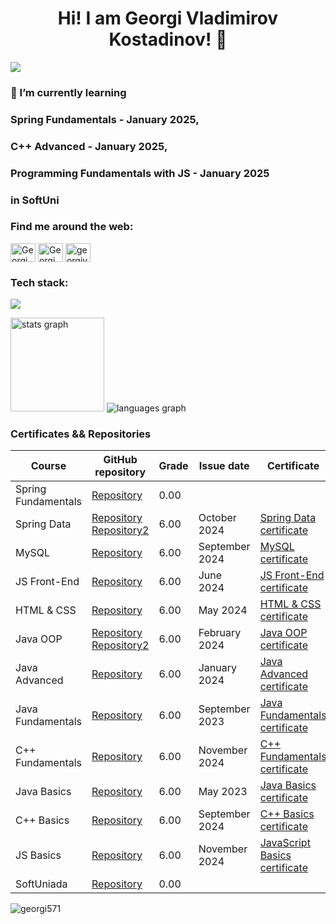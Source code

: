 ### <h1 align="center">Hi! I am Georgi Vladimirov Kostadinov! 👋 </h1>

<a href="https://github.com/georgi571"><img src="https://www.fav.it/careereducation/wp-content/uploads/sites/3/2022/07/junior-java-developer_A4-VS3.jpg" border="0" /></a>

### 🌱 I’m currently learning 
### Spring Fundamentals - January 2025, 
### C++ Advanced - January 2025, 
### Programming Fundamentals with JS - January 2025 
### in SoftUni

### <h3 align="left"> Find me around the web:</h3>
  <p align="left">
    <a href="https://linkedin.com/in/georgi-kostadinov-711578242" target="blank">
      <img align="center" src="https://cdn.worldvectorlogo.com/logos/linkedin-icon-2.svg" 
           alt="Georgi Kostadinov" height="30" width="40" /></a>
    <a href="https://www.facebook.com/profile.php?id=100080216182322" target="blank">
      <img align="center" src="https://raw.githubusercontent.com/rahuldkjain/github-profile-readme-generator/master/src/images/icons/Social/facebook.svg" 
           alt="Georgi Kostadinov" height="30" width="40" /></a>
    <a href="https://www.instagram.com/georgivk93" target="blank">
      <img align="center" src="https://cdn.worldvectorlogo.com/logos/instagram-2016-6.svg" 
           alt="georgivk93" height="30" width="40" /></a>
</p>


### <h3 align="left">Tech stack:</h3>
  <p align="left">
    <img src="https://skillicons.dev/icons?i=java,cpp,js,html,css,maven,mysql,github,idea,postman,figma" />
  </p>

  <img src="https://github-readme-stats.vercel.app/api?username=georgi571&show_icons=true&hide=contribs,prs&cache_seconds=86400&theme=holi" height="150" alt="stats graph"  /> <img src="https://github-readme-stats.vercel.app/api/top-langs?username=georgi571&locale=en&hide_title=false&layout=compact&card_width=320&langs_count=5&theme=holi&hide_border=false" alt="languages graph"  />


### Certificates && Repositories

| Course        | GitHub repository | Grade | Issue date | Certificate |
| ------------- | ----------------- | ----- | ---------- | ----------- |
| Spring Fundamentals | [Repository](https://github.com/georgi571/Spring-Fundamentals) | 0.00 | | |
| Spring Data | [Repository](https://github.com/georgi571/Software-University-Hibernate/tree/main/src/main/java/_8SpringData) [Repository2](https://github.com/georgi571/Software-University-Spring-Data/tree/main/src/main/java/_8SpringData) | 6.00 |October 2024 |[Spring Data certificate](https://softuni.bg/Certificates/Details/231147/15472e35) |
| MySQL | [Repository](https://github.com/georgi571/Software-University/tree/main/src/_7MySQL) | 6.00 | September 2024 |[MySQL certificate](https://softuni.bg/Certificates/Details/226099/3dc34b98) |
| JS Front-End | [Repository](https://github.com/georgi571/Software-University/tree/main/src/_6ProgrammingJSFrontEndJune2024) | 6.00 | June 2024 | [JS Front-End certificate](https://softuni.bg/Certificates/Details/223856/0c0e90bf)  |
| HTML & CSS | [Repository](https://github.com/georgi571/Software-University/tree/main/src/_5ProgrammingHTMLCSSMay2024) | 6.00 | May 2024 | [HTML & CSS certificate](https://softuni.bg/Certificates/Details/218380/2e71d87d) |
| Java OOP | [Repository](https://github.com/georgi571/Software-University/tree/main/src/_4ProgrammingJavaOOPFebruary2024) [Repository2](https://github.com/georgi571/Software-University-Testing/tree/main/src)  | 6.00 | February 2024 | [Java OOP certificate](https://softuni.bg/Certificates/Details/211085/e652d50e)|
| Java Advanced | [Repository](https://github.com/georgi571/Software-University/tree/main/src/_3ProgrammingJavaAdvancedJanuary2024) | 6.00 | January 2024 | [Java Advanced certificate](https://softuni.bg/Certificates/Details/203402/8fb9e569) |
| Java Fundamentals | [Repository](https://github.com/georgi571/Software-University/tree/main/src/_2ProgrammingFundamentalsWithJavaSeptember2023) | 6.00 | September 2023 | [Java Fundamentals certificate](https://softuni.bg/Certificates/Details/195113/0bdf1f65) |
| C++ Fundamentals | [Repository](https://github.com/georgi571/Software-University-CPP/tree/main/_2ProgrammingFundamentalsWithCPP) | 6.00 | November 2024 | [C++ Fundamentals certificate](https://softuni.bg/Certificates/Details/232165/dc15e496) |
| Java Basics | [Repository](https://github.com/georgi571/Software-University/tree/main/src/_1ProgrammingBasicsWithJavaMay2023) | 6.00 | May 2023 | [Java Basics certificate](https://softuni.bg/Certificates/Details/174972/9b2cb6eb) |
| C++ Basics | [Repository](https://github.com/georgi571/Software-University-CPP/tree/main/_1ProgrammingBasicsWithCPP) | 6.00 | September 2024 | [C++ Basics certificate](https://softuni.bg/Certificates/Details/226976/995ff872) |
| JS Basics | [Repository](https://github.com/georgi571/Software-University/tree/main/src/_1ProgrammingBasicsWithJavaScriptNovember2024) | 6.00 | November 2024 | [JavaScript Basics certificate](https://softuni.bg/Certificates/Details/233547/0fcce06b) |
| SoftUniada | [Repository](https://github.com/georgi571/Software-University/tree/main/src/_0Softuniada) | 0.00 |  |  |

<p align="left"> <img src="https://komarev.com/ghpvc/?username=georgi571&label=Profile%20views&color=0e75b6&style=flat" alt="georgi571" /> </p>

<!--
**georgi571/georgi571** is a ✨ _special_ ✨ repository because its `README.md` (this file) appears on your GitHub profile.

Here are some ideas to get you started:

- 🔭 I’m currently working on ...
- 🌱 I’m currently learning ...
- 👯 I’m looking to collaborate on ...
- 🤔 I’m looking for help with ...
- 💬 Ask me about ...
- 📫 How to reach me: ...
- 😄 Pronouns: ...
- ⚡ Fun fact: ...
-->
